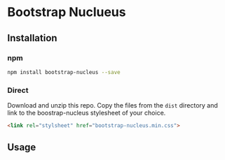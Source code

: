 # Bootstrap Nuclueus

## Installation
### npm
````bash
npm install bootstrap-nucleus --save
````
### Direct
Download and unzip this repo. Copy the files from the `dist` directory and link to the boostrap-nucleus stylesheet of your choice.
````HTML
<link rel="stylsheet" href="bootstrap-nucleus.min.css">
````

## Usage
